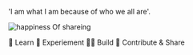 'I am what I am because of who we all are'.

![happiness Of shareing](/assets/happiness.jpg)

🎨 Learn
🧪 Experiement
🧑‍💻 Build
🌱 Contribute & Share
